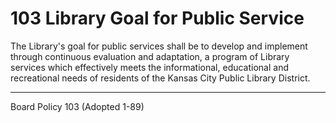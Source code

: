 # 103 Library Goal for Public Service

The Library's goal for public services shall be to develop and implement through continuous evaluation and adaptation, a program of Library services which effectively meets the informational, educational and recreational needs of residents of the Kansas City Public Library District.

---

Board Policy 103 (Adopted 1-89)
